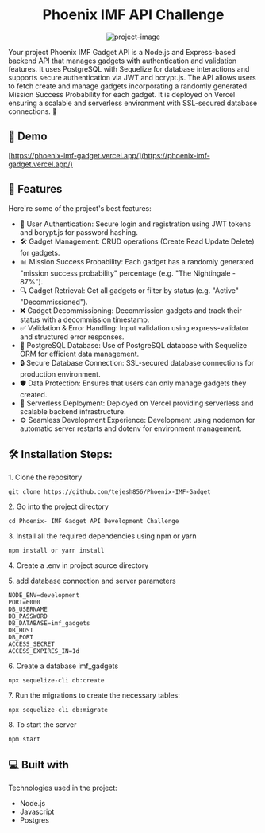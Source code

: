 <h1 align="center" id="title">Phoenix IMF API Challenge</h1>

<p align="center"><img src="https://socialify.git.ci/tejesh856/Phoenix-IMF-Gadget/image?custom_description=Phoenix+IMF+Gadget+API+is+a+Node.js+backend+for+managing+gadgets+and+missions%2C+featuring+authentication%2C+PostgreSQL+with+Sequelize&amp;description=1&amp;font=Raleway&amp;language=1&amp;name=1&amp;owner=1&amp;pattern=Solid&amp;theme=Dark" alt="project-image"></p>

<p id="description">Your project Phoenix IMF Gadget API is a Node.js and Express-based backend API that manages gadgets with authentication and validation features. It uses PostgreSQL with Sequelize for database interactions and supports secure authentication via JWT and bcrypt.js. The API allows users to fetch create and manage gadgets incorporating a randomly generated Mission Success Probability for each gadget. It is deployed on Vercel ensuring a scalable and serverless environment with SSL-secured database connections. 🚀</p>

<h2>🚀 Demo</h2>

[https://phoenix-imf-gadget.vercel.app/](https://phoenix-imf-gadget.vercel.app/)

<h2>🧐 Features</h2>

Here're some of the project's best features:

- 🔐 User Authentication: Secure login and registration using JWT tokens and bcrypt.js for password hashing.
- 🛠️ Gadget Management: CRUD operations (Create Read Update Delete) for gadgets.
- 📊 Mission Success Probability: Each gadget has a randomly generated "mission success probability" percentage (e.g. "The Nightingale - 87%").
- 🔍 Gadget Retrieval: Get all gadgets or filter by status (e.g. "Active" "Decommissioned").
- ❌ Gadget Decommissioning: Decommission gadgets and track their status with a decommission timestamp.
- ✅ Validation & Error Handling: Input validation using express-validator and structured error responses.
- 💾 PostgreSQL Database: Use of PostgreSQL database with Sequelize ORM for efficient data management.
- 🔒 Secure Database Connection: SSL-secured database connections for production environment.
- 🛡️ Data Protection: Ensures that users can only manage gadgets they created.
- 🚀 Serverless Deployment: Deployed on Vercel providing serverless and scalable backend infrastructure.
- ⚙️ Seamless Development Experience: Development using nodemon for automatic server restarts and dotenv for environment management.

<h2>🛠️ Installation Steps:</h2>

<p>1. Clone the repository</p>

```
git clone https://github.com/tejesh856/Phoenix-IMF-Gadget
```

<p>2. Go into the project directory</p>

```
cd Phoenix- IMF Gadget API Development Challenge
```

<p>3. Install all the required dependencies using npm or yarn</p>

```
npm install or yarn install
```

<p>4. Create a .env in project source directory</p>

<p>5. add database connection and server parameters</p>

```
NODE_ENV=development
PORT=6000
DB_USERNAME
DB_PASSWORD
DB_DATABASE=imf_gadgets
DB_HOST
DB_PORT
ACCESS_SECRET
ACCESS_EXPIRES_IN=1d
```

<p>6. Create a database imf_gadgets</p>

```
npx sequelize-cli db:create
```

<p>7. Run the migrations to create the necessary tables:</p>

```
npx sequelize-cli db:migrate
```

<p>8. To start the server</p>

```
npm start
```

<h2>💻 Built with</h2>

Technologies used in the project:

- Node.js
- Javascript
- Postgres
